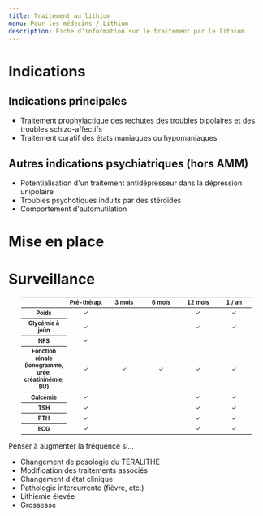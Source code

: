 ```yaml
---
title: Traitement au lithium
menu: Pour les médecins / Lithium
description: Fiche d'information sur le traitement par le lithium
---
```


# Indications

## Indications principales

- Traitement prophylactique des rechutes des troubles bipolaires et des troubles schizo-affectifs
- Traitement curatif des états maniaques ou hypomaniaques

## Autres indications psychiatriques (hors AMM)

- Potentialisation d'un traitement antidépresseur dans la dépression unipolaire
- Troubles psychotiques induits par des stéroïdes
- Comportement d'automutilation

# Mise en place

<object class="schema" type="image/svg+xml" data="{{ ASSET lithium/instauration.svg }}"></object>

# Surveillance

<table id="surveillance_table">
    <thead>
        <tr>
            <th></th>
            <th>Pré-thérap.</th>
            <th>3 mois</th>
            <th>6 mois</th>
            <th>12 mois</th>
            <th>1 / an</th>
        </tr>
    </thead>
    <tbody>
        <tr><th>Poids</th><td>✓</td><td></td><td></td><td>✓</td><td>✓</td></tr>
        <tr><th>Glycémie à jeûn</th><td>✓</td><td></td><td></td><td>✓</td><td>✓</td></tr>
        <tr><th>NFS</th><td>✓</td><td></td><td></td><td></td><td></td></tr>
        <tr><th>Fonction rénale<br>(ionogramme, urée, créatininémie, BU)</th><td>✓</td><td>✓</td><td>✓</td><td>✓</td><td>✓</td></tr>
        <tr><th>Calcémie</th><td>✓</td><td></td><td></td><td>✓</td><td>✓</td></tr>
        <tr><th>TSH</th><td>✓</td><td></td><td></td><td>✓</td><td>✓</td></tr>
        <tr><th>PTH</th><td>✓</td><td></td><td></td><td>✓</td><td>✓</td></tr>
        <tr><th>ECG</th><td>✓</td><td></td><td></td><td>✓</td><td>✓</td></tr>
    </tbody>
</table>

<div class="note">
    <p class="title">Penser à augmenter la fréquence si...
    <ul>
        <li>Changement de posologie du TERALITHE
        <li>Modification des traitements associés
        <li>Changement d'état clinique
        <li>Pathologie intercurrente (fièvre, etc.)
        <li>Lithiémie élevée
        <li>Grossesse
    </ul>
</div>

<style>
    #indications\_principales { background: #3c7778; }
    #autres\_indications\_psychiatriques\_hors\_amm { background: #92ccc9; }
    #surveillance\_table {
        table-layout: fixed;
        width: 90%;
        margin: 0 auto;
        font-size: 0.8em;
    }
    #surveillance\_table thead th:not(:first-child) { width: 80px; }
    #surveillance\_table td { text-align: center; }
</style>
